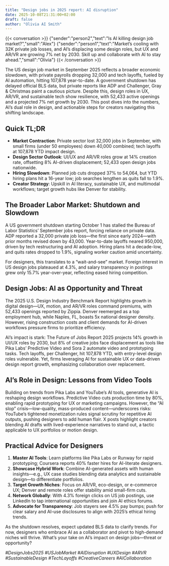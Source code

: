 ```yaml
---
title: "Design jobs in 2025 report: AI disruption"
date: 2025-10-08T21:31:00+02:00
draft: false
author: "Olivia AI Smith"
---
```


{{< conversation >}}
{"sender":"person2","text":"Is AI killing design job market?","small":"Alex"}
{"sender":"person1","text":"Market’s cooling with 32K private job losses, and AI’s displacing some design roles, but UX and AR/VR are growing 7% net by 2030. Skill up and collaborate with AI to stay ahead.","small":"Olivia"}
{{< /conversation >}}

The US design job market in September 2025 reflects a broader economic slowdown, with private payrolls dropping 32,000 and tech layoffs, fueled by AI automation, hitting 107,878 year-to-date. A government shutdown has delayed official BLS data, but private reports like ADP and Challenger, Gray & Christmas paint a cautious picture. Despite this, design roles in UX, AR/VR, and sustainable tech show resilience, with 52,433 active openings and a projected 7% net growth by 2030. This post dives into the numbers, AI’s dual role in design, and actionable steps for creators navigating this shifting landscape.

## Quick TL;DR
- **Market Contraction**: Private sector lost 32,000 jobs in September, with small firms (under 50 employees) down 40,000 combined; tech layoffs at 107,878 YTD impact design.
- **Design Sector Outlook**: UI/UX and AR/VR roles grow at 14% creation rate, offsetting 8% AI-driven displacement; 52,433 open design jobs nationwide.
- **Hiring Slowdown**: Planned job cuts dropped 37% to 54,064, but YTD hiring plans hit a 16-year low; job searches lengthen as quits fall to 1.9%.
- **Creator Strategy**: Upskill in AI literacy, sustainable UX, and multimodal workflows; target growth hubs like Denver for stability.

## The Broader Labor Market: Shutdown and Slowdown
A US government shutdown starting October 1 has stalled the Bureau of Labor Statistics’ September jobs report, forcing reliance on private data. ADP reported a 32,000 private job loss—the first since early 2024—with prior months revised down by 43,000. Year-to-date layoffs neared 950,000, driven by tech restructuring and AI adoption. Hiring plans hit a decade-low, and quits rates dropped to 1.9%, signaling worker caution amid uncertainty.

For designers, this translates to a “wait-and-see” market. Foreign interest in US design jobs plateaued at 4.3%, and salary transparency in postings grew only 15.7% year-over-year, reflecting eased hiring competition.

## Design Jobs: AI as Opportunity and Threat
The 2025 U.S. Design Industry Benchmark Report highlights growth in digital design—UX, motion, and AR/VR roles command premiums, with 52,433 openings reported by Zippia. Denver reemerged as a top employment hub, while Naples, FL, boasts 5x national designer density. However, rising construction costs and client demands for AI-driven workflows pressure firms to prioritize efficiency.

AI’s impact is stark: The Future of Jobs Report 2025 projects 14% growth in UI/UX roles by 2030, but 8% of creative jobs face displacement as tools like Pika Labs’ Predictive Video and Sora 2 automate video and prototyping tasks. Tech layoffs, per Challenger, hit 107,878 YTD, with entry-level design roles vulnerable. Yet, firms leveraging AI for sustainable UX or data-driven design report growth, emphasizing collaboration over replacement.

## AI’s Role in Design: Lessons from Video Tools
Building on trends from Pika Labs and YouTube’s AI tools, generative AI is reshaping design workflows. Predictive Video cuts production time by 80%, enabling rapid prototyping for UX or marketing campaigns. However, the “AI slop” crisis—low-quality, mass-produced content—underscores risks: YouTube’s tightened monetization rules signal scrutiny for repetitive AI outputs, pushing designers to add human flair. X posts highlight creators blending AI drafts with lived-experience narratives to stand out, a tactic applicable to UX portfolios or motion design.

## Practical Advice for Designers
1. **Master AI Tools**: Learn platforms like Pika Labs or Runway for rapid prototyping; Coursera reports 40% faster hires for AI-literate designers.
2. **Showcase Hybrid Work**: Combine AI-generated assets with human insights—e.g., UX case studies blending data analytics and sustainable design—to differentiate portfolios.
3. **Target Growth Niches**: Focus on AR/VR, eco-design, or e-commerce UX; Denver and remote roles offer stability amid small-firm cuts.
4. **Network Globally**: With 4.3% foreign clicks on US job postings, use LinkedIn to tap international opportunities and join AI ethics forums.
5. **Advocate for Transparency**: Job stayers see 4.5% pay bumps; push for clear salary and AI-use disclosures to align with 2025’s ethical hiring trends.

As the shutdown resolves, expect updated BLS data to clarify trends. For now, designers who embrace AI as a collaborator and pivot to high-demand niches will thrive. What’s your take on AI’s impact on design jobs—threat or opportunity?

*#DesignJobs2025 #USJobMarket #AIDisruption #UXDesign #ARVR #SustainableDesign #TechLayoffs #CreativeCareers #AICollaboration*